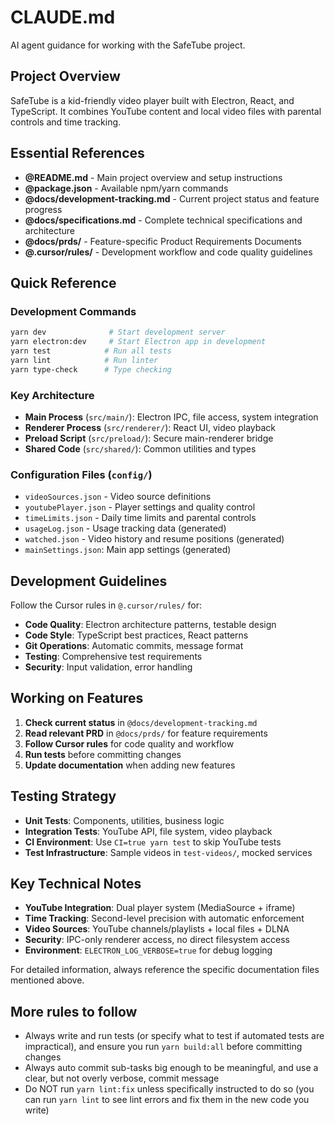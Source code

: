 # CLAUDE.md

AI agent guidance for working with the SafeTube project.

## Project Overview

SafeTube is a kid-friendly video player built with Electron, React, and TypeScript. It combines YouTube content and local video files with parental controls and time tracking.

## Essential References

- **@README.md** - Main project overview and setup instructions
- **@package.json** - Available npm/yarn commands
- **@docs/development-tracking.md** - Current project status and feature progress
- **@docs/specifications.md** - Complete technical specifications and architecture
- **@docs/prds/** - Feature-specific Product Requirements Documents
- **@.cursor/rules/** - Development workflow and code quality guidelines

## Quick Reference

### Development Commands
```bash
yarn dev              # Start development server
yarn electron:dev     # Start Electron app in development
yarn test            # Run all tests
yarn lint            # Run linter
yarn type-check      # Type checking
```

### Key Architecture
- **Main Process** (`src/main/`): Electron IPC, file access, system integration
- **Renderer Process** (`src/renderer/`): React UI, video playback
- **Preload Script** (`src/preload/`): Secure main-renderer bridge
- **Shared Code** (`src/shared/`): Common utilities and types

### Configuration Files (`config/`)
- `videoSources.json` - Video source definitions
- `youtubePlayer.json` - Player settings and quality control
- `timeLimits.json` - Daily time limits and parental controls
- `usageLog.json` - Usage tracking data (generated)
- `watched.json` - Video history and resume positions (generated)
- `mainSettings.json`: Main app settings (generated)

## Development Guidelines

Follow the Cursor rules in `@.cursor/rules/` for:
- **Code Quality**: Electron architecture patterns, testable design
- **Code Style**: TypeScript best practices, React patterns
- **Git Operations**: Automatic commits, message format
- **Testing**: Comprehensive test requirements
- **Security**: Input validation, error handling

## Working on Features

1. **Check current status** in `@docs/development-tracking.md`
2. **Read relevant PRD** in `@docs/prds/` for feature requirements
3. **Follow Cursor rules** for code quality and workflow
4. **Run tests** before committing changes
5. **Update documentation** when adding new features

## Testing Strategy

- **Unit Tests**: Components, utilities, business logic
- **Integration Tests**: YouTube API, file system, video playback
- **CI Environment**: Use `CI=true yarn test` to skip YouTube tests
- **Test Infrastructure**: Sample videos in `test-videos/`, mocked services

## Key Technical Notes

- **YouTube Integration**: Dual player system (MediaSource + iframe)
- **Time Tracking**: Second-level precision with automatic enforcement
- **Video Sources**: YouTube channels/playlists + local files + DLNA
- **Security**: IPC-only renderer access, no direct filesystem access
- **Environment**: `ELECTRON_LOG_VERBOSE=true` for debug logging

For detailed information, always reference the specific documentation files mentioned above.

## More rules to follow

- Always write and run tests (or specify what to test if automated tests are impractical), and ensure you run `yarn build:all` before committing changes
- Always auto commit sub-tasks big enough to be meaningful, and use a clear, but not overly verbose, commit message
- Do NOT run `yarn lint:fix` unless specifically instructed to do so (you can run `yarn lint` to see lint errors and fix them in the new code you write)